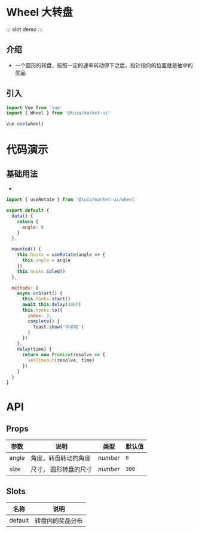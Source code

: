 # Wheel 大转盘

::: slot demo
<ClientOnly>
  <demo-wheel/>
</ClientOnly>
:::

## 介绍
* 一个圆形的转盘，按照一定的速率转动停下之后，指针指向的位置就是抽中的奖品

## 引入
```js
import Vue from 'vue'
import { Wheel } from '@tuia/market-ui'

Vue.use(wheel)
```

# 代码演示

## 基础用法
* 
```js
import { useRotate } from '@tuia/market-ui/wheel'

export default {
  data() {
    return {
      angle: 0
    }
  },

  mounted() {
    this.hooks = useRotate(angle => {
      this.angle = angle
    })
    this.hooks.idled()
  },

  methods: {
    async onStart() {
      this.hooks.start()
      await this.delay(3000)
      this.hooks.to({
        index: 3,
        complete() {
          Toast.show('中奖啦')
        }
      })
    },
    delay(time) {
      return new Promise(resolve => {
        setTimeout(resolve, time)
      })
    }
  }
}
```

# API

## Props

| 参数 | 说明 | 类型 | 默认值 |
| --- | --- | --- | --- |
| angle | 角度，转盘转动的角度 | _number_ | `0` |
| size | 尺寸， 圆形转盘的尺寸 | _number_ | `300` |

## Slots
| 名称 | 说明 |
| --- | --- |
| default | 转盘内的奖品分布 |
